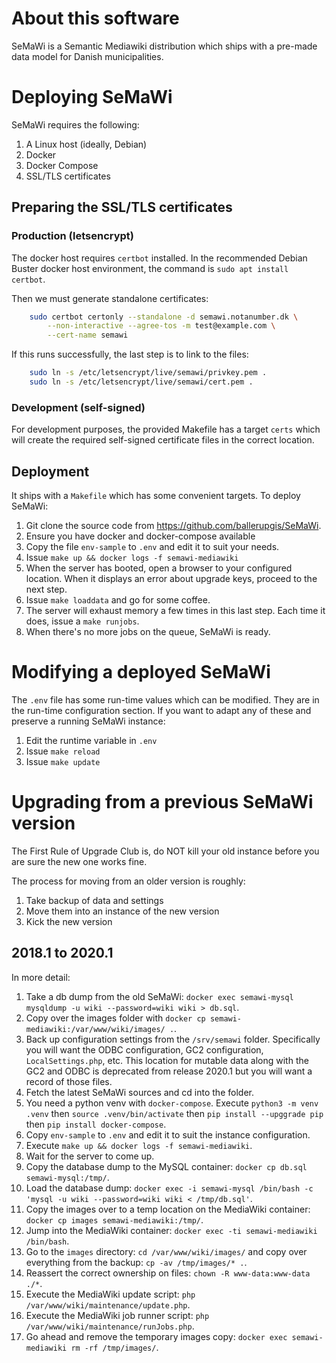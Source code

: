 # About this software

SeMaWi is a Semantic Mediawiki distribution which ships with a pre-made data
model for Danish municipalities.

# Deploying SeMaWi

SeMaWi requires the following:

1. A Linux host (ideally, Debian)
2. Docker
3. Docker Compose
4. SSL/TLS certificates

## Preparing the SSL/TLS certificates

### Production (letsencrypt)

The docker host requires `certbot` installed. In the recommended Debian Buster
docker host environment, the command is `sudo apt install certbot`.

Then we must generate standalone certificates:

```bash
	sudo certbot certonly --standalone -d semawi.notanumber.dk \
		--non-interactive --agree-tos -m test@example.com \
		--cert-name semawi
```

If this runs successfully, the last step is to link to the files:

```bash
	sudo ln -s /etc/letsencrypt/live/semawi/privkey.pem .
	sudo ln -s /etc/letsencrypt/live/semawi/cert.pem .
```

### Development (self-signed)

For development purposes, the provided Makefile has a target `certs` which will
create the required self-signed certificate files in the correct location.

## Deployment

It ships with a `Makefile` which has some convenient targets. To deploy SeMaWi:

1. Git clone the source code from https://github.com/ballerupgis/SeMaWi.
2. Ensure you have docker and docker-compose available
3. Copy the file `env-sample` to `.env` and edit it to suit your needs.
4. Issue `make up && docker logs -f semawi-mediawiki`
5. When the server has booted, open a browser to your configured location. When
   it displays an error about upgrade keys, proceed to the next step.
6. Issue `make loaddata` and go for some coffee.
7. The server will exhaust memory a few times in this last step. Each time it
   does, issue a `make runjobs`.
8. When there's no more jobs on the queue, SeMaWi is ready.

# Modifying a deployed SeMaWi

The `.env` file has some run-time values which can be modified. They are in the
run-time configuration section. If you want to adapt any of these and preserve a
running SeMaWi instance:

1. Edit the runtime variable in `.env`
2. Issue `make reload`
3. Issue `make update`

# Upgrading from a previous SeMaWi version

The First Rule of Upgrade Club is, do NOT kill your old instance before you are
sure the new one works fine.

The process for moving from an older version is roughly:

1. Take backup of data and settings
2. Move them into an instance of the new version
3. Kick the new version

## 2018.1 to 2020.1

In more detail:

1. Take a db dump from the old SeMaWi: `docker exec semawi-mysql mysqldump -u
   wiki --password=wiki wiki > db.sql`.
2. Copy over the images folder with `docker cp
   semawi-mediawiki:/var/www/wiki/images/ .`.
3. Back up configuration settings from the `/srv/semawi` folder. Specifically
   you will want the ODBC configuration, GC2 configuration, `LocalSettings.php`,
   etc. This location for mutable data along with the GC2 and ODBC is deprecated
   from release 2020.1 but you will want a record of those files.
4. Fetch the latest SeMaWi sources and cd into the folder.
5. You need a python venv with `docker-compose`. Execute `python3 -m venv .venv`
   then `source .venv/bin/activate` then `pip install --upggrade pip` then `pip
   install docker-compose`.
6. Copy `env-sample` to `.env` and edit it to suit the instance configuration.
7. Execute `make up && docker logs -f semawi-mediawiki`.
8. Wait for the server to come up.
9. Copy the database dump to the MySQL container: `docker cp db.sql
   semawi-mysql:/tmp/`.
10. Load the database dump: `docker exec -i semawi-mysql /bin/bash -c 'mysql -u
    wiki --password=wiki wiki < /tmp/db.sql'`.
11. Copy the images over to a temp location on the MediaWiki container: `docker
    cp images semawi-mediawiki:/tmp/`.
12. Jump into the MediaWiki container: `docker exec -ti semawi-mediawiki
    /bin/bash`.
13. Go to the `images` directory: `cd /var/www/wiki/images/` and copy over
    everything from the backup: `cp -av /tmp/images/* .`.
14. Reassert the correct ownership on files: `chown -R www-data:www-data ./*`.
15. Execute the MediaWiki update script: `php
    /var/www/wiki/maintenance/update.php`.
16. Execute the MediaWiki job runner script: `php
    /var/www/wiki/maintenance/runJobs.php`.
17. Go ahead and remove the temporary images copy: `docker exec semawi-mediawiki
    rm -rf /tmp/images/`.

